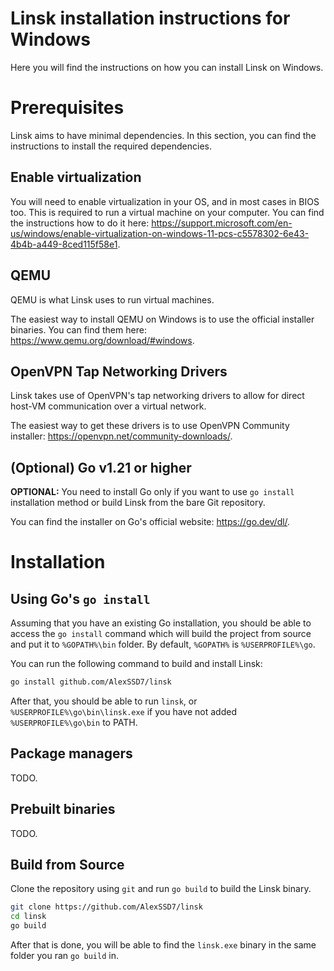 # Linsk installation instructions for Windows

Here you will find the instructions on how you can install Linsk on Windows.

# Prerequisites

Linsk aims to have minimal dependencies. In this section, you can find the instructions to install the required dependencies.

## Enable virtualization

You will need to enable virtualization in your OS, and in most cases in BIOS too. This is required to run a virtual machine on your computer. You can find the instructions how to do it here: https://support.microsoft.com/en-us/windows/enable-virtualization-on-windows-11-pcs-c5578302-6e43-4b4b-a449-8ced115f58e1.

## QEMU
QEMU is what Linsk uses to run virtual machines.

The easiest way to install QEMU on Windows is to use the official installer binaries. You can find them here: https://www.qemu.org/download/#windows.

## OpenVPN Tap Networking Drivers
Linsk takes use of OpenVPN's tap networking drivers to allow for direct host-VM communication over a virtual network.

The easiest way to get these drivers is to use OpenVPN Community installer: https://openvpn.net/community-downloads/.

## (Optional) Go v1.21 or higher
**OPTIONAL:** You need to install Go only if you want to use `go install` installation method or build Linsk from the bare Git repository.

You can find the installer on Go's official website: https://go.dev/dl/.

# Installation

## Using Go's `go install`

Assuming that you have an existing Go installation, you should be able to access the `go install` command which will build the project from source and put it to `%GOPATH%\bin` folder. By default, `%GOPATH%` is `%USERPROFILE%\go`.

You can run the following command to build and install Linsk:
```sh
go install github.com/AlexSSD7/linsk
```

After that, you should be able to run `linsk`, or `%USERPROFILE%\go\bin\linsk.exe` if you have not added `%USERPROFILE%\go\bin` to PATH.

## Package managers

TODO.

## Prebuilt binaries

TODO.

## Build from Source
Clone the repository using `git` and run `go build` to build the Linsk binary.

```sh
git clone https://github.com/AlexSSD7/linsk
cd linsk
go build
```

After that is done, you will be able to find the `linsk.exe` binary in the same folder you ran `go build` in.